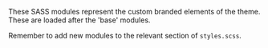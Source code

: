 These SASS modules represent the custom branded elements of the theme. These are loaded after the 'base' modules.

Remember to add new modules to the relevant section of `styles.scss`.

